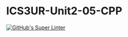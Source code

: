 # ICS3UR-Unit2-05-CPP

[![GitHub's Super Linter](https://github.com/shahdel/ICS3UR-Unit2-05-CPP/workflows/GitHub's%20Super%20Linter/badge.svg)](https://github.com/shahdel/ICS3UR-Unit2-05-CPP/actions)
